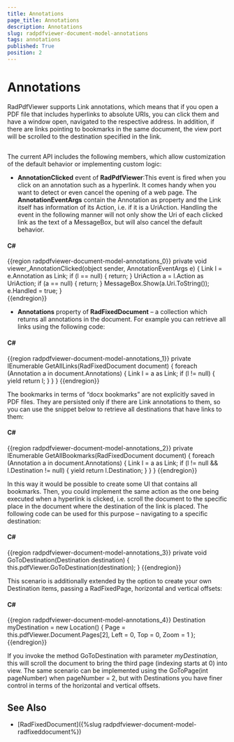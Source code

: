 ```yaml
---
title: Annotations
page_title: Annotations
description: Annotations
slug: radpdfviewer-document-model-annotations
tags: annotations
published: True
position: 2
---
```


# Annotations



RadPdfViewer supports Link annotations, which means that if you open a PDF file that includes hyperlinks to absolute URIs, you can click them and have a window open, navigated to the respective address. In addition, if there are links pointing to bookmarks in the same document, the view port will be scrolled to the destination specified in the link.

## 

The current API includes the following members, which allow customization of the default behavior or implementing custom logic:

* __AnnotationClicked__ event of __RadPdfViewer__:This event is fired when you click on an annotation such as a hyperlink.  It comes handy when you want to detect or even cancel the opening of a web page. The __AnnotationEventArgs__ contain the Annotation as property and the Link itself has information of its Action, i.e. if it is a UriAction. Handling the event in the following manner will not only show the Uri of each clicked link as the text of a MessageBox, but will also cancel the default behavior.

#### __C#__

{{region radpdfviewer-document-model-annotations_0}}
	private void viewer_AnnotationClicked(object sender, AnnotationEventArgs e)
	{
	    Link l = e.Annotation as Link;
	    if (l == null)
	    {
	        return;
	    }
	    UriAction a = l.Action as UriAction;
	    if (a == null)
	    {
	        return;
	    }
	    MessageBox.Show(a.Uri.ToString());
	    e.Handled = true;
	}       
{{endregion}}



* __Annotations__ property of __RadFixedDocument__ – a collection which returns all annotations in the document. For example you can retrieve all links using the following code:

#### __C#__

{{region radpdfviewer-document-model-annotations_1}}
	private IEnumerable<Link> GetAllLinks(RadFixedDocument document) 
	{ 
	    foreach (Annotation a in document.Annotations) 
	    { 
	        Link l = a as Link; 
	        if (l != null) 
	        { 
	            yield return l; 
	        } 
	    } 
	} 
{{endregion}}

The bookmarks in terms of “docx bookmarks” are not explicitly saved in PDF files. They are persisted only if there are Link annotations to them, so you can use the snippet below to retrieve all destinations that have links to them:

#### __C#__

{{region radpdfviewer-document-model-annotations_2}}
	private IEnumerable<Destination> GetAllBookmarks(RadFixedDocument document) 
	{ 
	    foreach (Annotation a in document.Annotations) 
	    { 
	        Link l = a as Link; 
	        if (l != null && l.Destination != null) 
	        { 
	            yield return l.Destination; 
	        } 
	    } 
	}
{{endregion}}

In this way it would be possible to create some UI that contains all bookmarks. Then, you could implement the same action as the one being executed when a hyperlink is clicked, i.e. scroll the document to the specific place in the document where the destination of the link is placed. The following code can be used for this purpose – navigating to a specific destination:

#### __C#__

{{region radpdfviewer-document-model-annotations_3}}
	private void GoToDestination(Destination destination) 
	{ 
	    this.pdfViewer.GoToDestination(destination); 
	}
{{endregion}}

This scenario is additionally extended by the option to create your own Destination items, passing a RadFixedPage, horizontal and vertical offsets:

#### __C#__

{{region radpdfviewer-document-model-annotations_4}}
	Destination myDestination = new Location() { Page = this.pdfViewer.Document.Pages[2], Left = 0, Top = 0, Zoom = 1 };
{{endregion}}

If you invoke the method GoToDestination with parameter *myDestination*, this will scroll the document to bring the third page (indexing starts at 0) into view. The same scenario can be implemented using the GoToPage(int pageNumber) when pageNumber = 2, but with Destinations you have finer control in terms of the horizontal and vertical offsets.
        	 

## See Also

 * [RadFixedDocument]({%slug radpdfviewer-document-model-radfixeddocument%})
